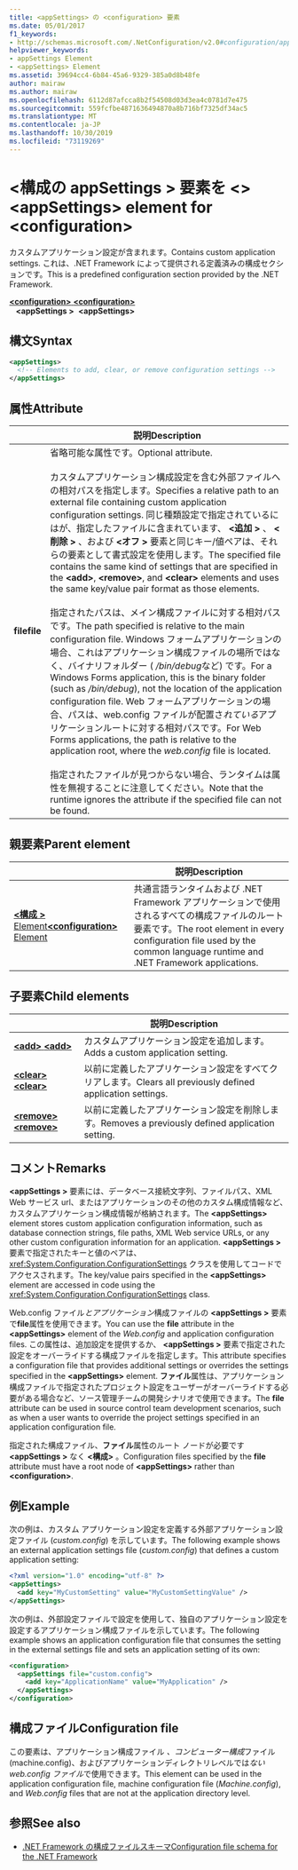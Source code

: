 ```yaml
---
title: <appSettings> の <configuration> 要素
ms.date: 05/01/2017
f1_keywords:
- http://schemas.microsoft.com/.NetConfiguration/v2.0#configuration/appSettings
helpviewer_keywords:
- appSettings Element
- <appSettings> Element
ms.assetid: 39694cc4-6b84-45a6-9329-385a0d8b48fe
author: mairaw
ms.author: mairaw
ms.openlocfilehash: 6112d87afcca8b2f54508d03d3ea4c0781d7e475
ms.sourcegitcommit: 559fcfbe4871636494870a8b716bf7325df34ac5
ms.translationtype: MT
ms.contentlocale: ja-JP
ms.lasthandoff: 10/30/2019
ms.locfileid: "73119269"
---
```

# <a name="appsettings-element-for-configuration"></a><span data-ttu-id="f127e-102">\<構成の appSettings > 要素を \<></span><span class="sxs-lookup"><span data-stu-id="f127e-102">\<appSettings> element for \<configuration></span></span>

<span data-ttu-id="f127e-103">カスタムアプリケーション設定が含まれます。</span><span class="sxs-lookup"><span data-stu-id="f127e-103">Contains custom application settings.</span></span> <span data-ttu-id="f127e-104">これは、.NET Framework によって提供される定義済みの構成セクションです。</span><span class="sxs-lookup"><span data-stu-id="f127e-104">This is a predefined configuration section provided by the .NET Framework.</span></span>

<span data-ttu-id="f127e-105">[ **\<configuration>** ](../configuration-element.md) </span><span class="sxs-lookup"><span data-stu-id="f127e-105">[**\<configuration>**](../configuration-element.md) </span></span>  
<span data-ttu-id="f127e-106">&nbsp;&nbsp; **\<appSettings >**</span><span class="sxs-lookup"><span data-stu-id="f127e-106">&nbsp;&nbsp;**\<appSettings>**</span></span>

## <a name="syntax"></a><span data-ttu-id="f127e-107">構文</span><span class="sxs-lookup"><span data-stu-id="f127e-107">Syntax</span></span>

```xml
<appSettings>
  <!-- Elements to add, clear, or remove configuration settings -->
</appSettings>
```

## <a name="attribute"></a><span data-ttu-id="f127e-108">属性</span><span class="sxs-lookup"><span data-stu-id="f127e-108">Attribute</span></span>

|           | <span data-ttu-id="f127e-109">説明</span><span class="sxs-lookup"><span data-stu-id="f127e-109">Description</span></span> |
| --------- | ----------- |
| <span data-ttu-id="f127e-110">**file**</span><span class="sxs-lookup"><span data-stu-id="f127e-110">**file**</span></span>  | <span data-ttu-id="f127e-111">省略可能な属性です。</span><span class="sxs-lookup"><span data-stu-id="f127e-111">Optional attribute.</span></span><br><br><span data-ttu-id="f127e-112">カスタムアプリケーション構成設定を含む外部ファイルへの相対パスを指定します。</span><span class="sxs-lookup"><span data-stu-id="f127e-112">Specifies a relative path to an external file containing custom application configuration settings.</span></span> <span data-ttu-id="f127e-113">同じ種類設定で指定されているにはが、指定したファイルに含まれています、 **\<追加 >** 、 **\<削除 >** 、および **\<オフ >** 要素と同じキー/値ペアは、それらの要素として書式設定を使用します。</span><span class="sxs-lookup"><span data-stu-id="f127e-113">The specified file contains the same kind of settings that are specified in the **\<add>**, **\<remove>**, and **\<clear>** elements and uses the same key/value pair format as those elements.</span></span><br><br><span data-ttu-id="f127e-114">指定されたパスは、メイン構成ファイルに対する相対パスです。</span><span class="sxs-lookup"><span data-stu-id="f127e-114">The path specified is relative to the main configuration file.</span></span> <span data-ttu-id="f127e-115">Windows フォームアプリケーションの場合、これはアプリケーション構成ファイルの場所ではなく、バイナリフォルダー ( */bin/debug*など) です。</span><span class="sxs-lookup"><span data-stu-id="f127e-115">For a Windows Forms application, this is the binary folder (such as */bin/debug*), not the location of the application configuration file.</span></span> <span data-ttu-id="f127e-116">Web フォームアプリケーションの場合、パスは、web.config ファイルが配置さ*れている*アプリケーションルートに対する相対パスです。</span><span class="sxs-lookup"><span data-stu-id="f127e-116">For Web Forms applications, the path is relative to the application root, where the *web.config* file is located.</span></span><br><br><span data-ttu-id="f127e-117">指定されたファイルが見つからない場合、ランタイムは属性を無視することに注意してください。</span><span class="sxs-lookup"><span data-stu-id="f127e-117">Note that the runtime ignores the attribute if the specified file can not be found.</span></span> |

## <a name="parent-element"></a><span data-ttu-id="f127e-118">親要素</span><span class="sxs-lookup"><span data-stu-id="f127e-118">Parent element</span></span>

|     | <span data-ttu-id="f127e-119">説明</span><span class="sxs-lookup"><span data-stu-id="f127e-119">Description</span></span> |
| --- | ----------- |
| [<span data-ttu-id="f127e-120"> **\<構成 >** Element</span><span class="sxs-lookup"><span data-stu-id="f127e-120">**\<configuration>** Element</span></span>](../configuration-element.md) | <span data-ttu-id="f127e-121">共通言語ランタイムおよび .NET Framework アプリケーションで使用されるすべての構成ファイルのルート要素です。</span><span class="sxs-lookup"><span data-stu-id="f127e-121">The root element in every configuration file used by the common language runtime and .NET Framework applications.</span></span> |

## <a name="child-elements"></a><span data-ttu-id="f127e-122">子要素</span><span class="sxs-lookup"><span data-stu-id="f127e-122">Child elements</span></span>

|     | <span data-ttu-id="f127e-123">説明</span><span class="sxs-lookup"><span data-stu-id="f127e-123">Description</span></span> |
| --- | ----------- |
| [<span data-ttu-id="f127e-124"> **\<add>** </span><span class="sxs-lookup"><span data-stu-id="f127e-124">**\<add>**</span></span>](add-element-for-appsettings.md) | <span data-ttu-id="f127e-125">カスタムアプリケーション設定を追加します。</span><span class="sxs-lookup"><span data-stu-id="f127e-125">Adds a custom application setting.</span></span> |
| [<span data-ttu-id="f127e-126"> **\<clear>** </span><span class="sxs-lookup"><span data-stu-id="f127e-126">**\<clear>**</span></span>](clear-element-for-appsettings.md) | <span data-ttu-id="f127e-127">以前に定義したアプリケーション設定をすべてクリアします。</span><span class="sxs-lookup"><span data-stu-id="f127e-127">Clears all previously defined application settings.</span></span> |
| [<span data-ttu-id="f127e-128"> **\<remove>** </span><span class="sxs-lookup"><span data-stu-id="f127e-128">**\<remove>**</span></span>](remove-element-for-appsettings.md) | <span data-ttu-id="f127e-129">以前に定義したアプリケーション設定を削除します。</span><span class="sxs-lookup"><span data-stu-id="f127e-129">Removes a previously defined application setting.</span></span> |

## <a name="remarks"></a><span data-ttu-id="f127e-130">コメント</span><span class="sxs-lookup"><span data-stu-id="f127e-130">Remarks</span></span>

<span data-ttu-id="f127e-131">**\<appSettings >** 要素には、データベース接続文字列、ファイルパス、XML Web サービス url、またはアプリケーションのその他のカスタム構成情報など、カスタムアプリケーション構成情報が格納されます。</span><span class="sxs-lookup"><span data-stu-id="f127e-131">The **\<appSettings>** element stores custom application configuration information, such as database connection strings, file paths, XML Web service URLs, or any other custom configuration information for an application.</span></span> <span data-ttu-id="f127e-132">**\<appSettings >** 要素で指定されたキーと値のペアは、<xref:System.Configuration.ConfigurationSettings> クラスを使用してコードでアクセスされます。</span><span class="sxs-lookup"><span data-stu-id="f127e-132">The key/value pairs specified in the **\<appSettings>** element are accessed in code using the <xref:System.Configuration.ConfigurationSettings> class.</span></span>

<span data-ttu-id="f127e-133">Web.config ファイル*とアプリケーション*構成ファイルの **\<appSettings >** 要素で**file**属性を使用できます。</span><span class="sxs-lookup"><span data-stu-id="f127e-133">You can use the **file** attribute in the **\<appSettings>** element of the *Web.config* and application configuration files.</span></span> <span data-ttu-id="f127e-134">この属性は、追加設定を提供するか、 **\<appSettings >** 要素で指定された設定をオーバーライドする構成ファイルを指定します。</span><span class="sxs-lookup"><span data-stu-id="f127e-134">This attribute specifies a configuration file that provides additional settings or overrides the settings specified in the **\<appSettings>** element.</span></span> <span data-ttu-id="f127e-135">**ファイル**属性は、アプリケーション構成ファイルで指定されたプロジェクト設定をユーザーがオーバーライドする必要がある場合など、ソース管理チームの開発シナリオで使用できます。</span><span class="sxs-lookup"><span data-stu-id="f127e-135">The **file** attribute can be used in source control team development scenarios, such as when a user wants to override the project settings specified in an application configuration file.</span></span>

<span data-ttu-id="f127e-136">指定された構成ファイル、**ファイル**属性のルート ノードが必要です **\<appSettings >** なく **\<構成>** 。</span><span class="sxs-lookup"><span data-stu-id="f127e-136">Configuration files specified by the **file** attribute must have a root node of **\<appSettings>** rather than **\<configuration>**.</span></span>

## <a name="example"></a><span data-ttu-id="f127e-137">例</span><span class="sxs-lookup"><span data-stu-id="f127e-137">Example</span></span>

<span data-ttu-id="f127e-138">次の例は、カスタム アプリケーション設定を定義する外部アプリケーション設定ファイル (*custom.config*) を示しています。</span><span class="sxs-lookup"><span data-stu-id="f127e-138">The following example shows an external application settings file (*custom.config*) that defines a custom application setting:</span></span>

```xml
<?xml version="1.0" encoding="utf-8" ?>
<appSettings>
  <add key="MyCustomSetting" value="MyCustomSettingValue" />
</appSettings>
```

<span data-ttu-id="f127e-139">次の例は、外部設定ファイルで設定を使用して、独自のアプリケーション設定を設定するアプリケーション構成ファイルを示しています。</span><span class="sxs-lookup"><span data-stu-id="f127e-139">The following example shows an application configuration file that consumes the setting in the external settings file and sets an application setting of its own:</span></span>

```xml
<configuration>
  <appSettings file="custom.config">
    <add key="ApplicationName" value="MyApplication" />
  </appSettings>
</configuration>
```

## <a name="configuration-file"></a><span data-ttu-id="f127e-140">構成ファイル</span><span class="sxs-lookup"><span data-stu-id="f127e-140">Configuration file</span></span>

<span data-ttu-id="f127e-141">この要素は、アプリケーション構成ファイル *、コンピューター構成*ファイル (machine.config)、およびアプリケーションディレクトリレベルでは*ない web.config ファイル*で使用できます。</span><span class="sxs-lookup"><span data-stu-id="f127e-141">This element can be used in the application configuration file, machine configuration file (*Machine.config*), and *Web.config* files that are not at the application directory level.</span></span>

## <a name="see-also"></a><span data-ttu-id="f127e-142">参照</span><span class="sxs-lookup"><span data-stu-id="f127e-142">See also</span></span>

- [<span data-ttu-id="f127e-143">.NET Framework の構成ファイルスキーマ</span><span class="sxs-lookup"><span data-stu-id="f127e-143">Configuration file schema for the .NET Framework</span></span>](../index.md)
